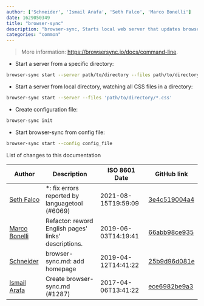 ```yaml
---
author: ['Schneider', 'Ismail Arafa', 'Seth Falco', 'Marco Bonelli']
date: 1629050349
title: "browser-sync"
description: "browser-sync, Starts local web server that updates browser on file changes."
categories: "common"
---
```

> More information: <https://browsersync.io/docs/command-line>.

- Start a server from a specific directory:

```bash
browser-sync start --server path/to/directory --files path/to/directory
```

- Start a server from local directory, watching all CSS files in a directory:

```bash
browser-sync start --server --files 'path/to/directory/*.css'
```

- Create configuration file:

```bash
browser-sync init
```

- Start browser-sync from config file:

```bash
browser-sync start --config config_file
```
List of changes to this documentation


Author | Description | ISO 8601 Date | GitHub link
------|-----|-----|-----
[Seth Falco](mailto:seth@falco.fun) | *: fix errors reported by languagetool (#6069) | 2021-08-15T19:59:09 | [3e4c519004a4](https://github.com/tldr-pages/tldr/commit/3e4c519004a471c861cdc609fd7239ee3355671c)
[Marco Bonelli](mailto:marco@mebeim.net) | Refactor: reword English pages' links' descriptions. | 2019-06-03T14:19:41 | [66abb98ce935](https://github.com/tldr-pages/tldr/commit/66abb98ce935c0f4516bf30c4d6da72180d5a3ab)
[Schneider](mailto:lucas.schneider@sap.com) | browser-sync.md: add homepage | 2019-04-12T14:41:22 | [25b9d96d081e](https://github.com/tldr-pages/tldr/commit/25b9d96d081ea5a5475e7f9e8091b6e7bcbe53c9)
[Ismail Arafa](mailto:ismailarafa18@gmail.com) | Create browser-sync.md (#1287) | 2017-04-06T13:41:22 | [ece6982be9a3](https://github.com/tldr-pages/tldr/commit/ece6982be9a3603ff6c625fd87cbfc5ef829dcb5)


